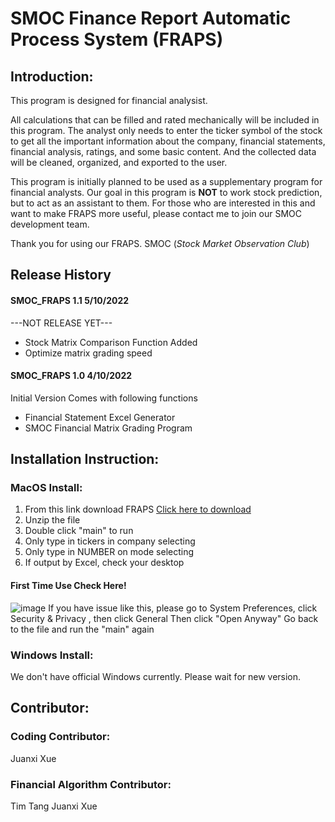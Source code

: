 # SMOC Finance Report Automatic Process System (FRAPS)
## Introduction:
This program is designed for financial analysist.

All calculations that can be filled and rated mechanically will be included in this program.
The analyst only needs to enter the ticker symbol of the stock to get all the important information about the company, financial statements, financial analysis, ratings, and some basic content. And the collected data will be cleaned, organized, and exported to the user.

This program is initially planned to be used as a supplementary program for financial analysts. Our goal in this program is **NOT** to work stock prediction, but to act as an assistant to them. For those who are interested in this and want to make FRAPS more useful, please contact me to join our SMOC development team.

Thank you for using our FRAPS.
SMOC (_Stock Market Observation Club_)

## Release History
#### SMOC_FRAPS 1.1 5/10/2022
---NOT RELEASE YET---
- Stock Matrix Comparison Function Added
- Optimize matrix grading speed

#### SMOC_FRAPS 1.0 4/10/2022
Initial Version Comes with following functions
- Financial Statement Excel Generator
- SMOC Financial Matrix Grading Program

## Installation Instruction:
### MacOS Install:
1. From this link download FRAPS [Click here to download](https://smocclub-my.sharepoint.com/:f:/g/personal/johnny_smoc_club/EpdYlSkX8wxChJmy3ySac88BUgVnpfqvgNDkitKvYhirOw?e=gb5ig5)
2. Unzip the file
3. Double click "main" to run
4. Only type in tickers in company selecting
5. Only type in NUMBER on mode selecting
6. If output by Excel, check your desktop

#### First Time Use Check Here!
![image](https://user-images.githubusercontent.com/37731817/164135699-acf5fb0b-d86a-44a3-a7c0-1207abe459ab.png)
If you have issue like this, please go to System Preferences, click Security & Privacy , then click General
Then click "Open Anyway"
Go back to the file and run the "main" again

### Windows Install:
We don't have official Windows currently. Please wait for new version.

## Contributor:
### Coding Contributor:
Juanxi Xue
### Financial Algorithm Contributor:
Tim Tang
Juanxi Xue
